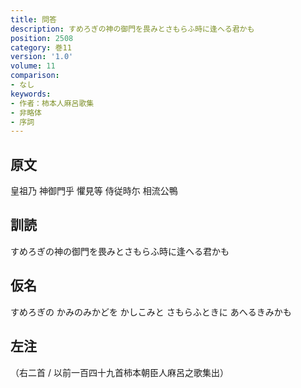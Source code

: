```yaml
---
title: 問答
description: すめろぎの神の御門を畏みとさもらふ時に逢へる君かも
position: 2508
category: 巻11
version: '1.0'
volume: 11
comparison:
- なし
keywords:
- 作者：柿本人麻呂歌集
- 非略体
- 序詞
---
```


## 原文

皇祖乃 神御門乎 懼見等 侍従時尓 相流公鴨

## 訓読

すめろぎの神の御門を畏みとさもらふ時に逢へる君かも

## 仮名

すめろぎの かみのみかどを かしこみと さもらふときに あへるきみかも

## 左注

（右二首 / 以前一百四十九首柿本朝臣人麻呂之歌集出）
